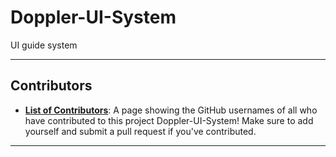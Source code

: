 # Doppler-UI-System
UI guide system


---

## Contributors
* [**List of Contributors**](Contributos.md): A page showing the GitHub usernames of all who have contributed to this project Doppler-UI-System! Make sure to add yourself and submit a pull request if you've contributed.

---
